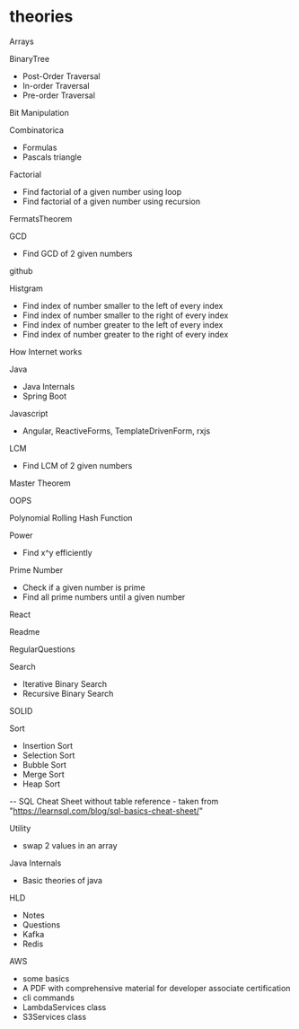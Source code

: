 # theories

Arrays

BinaryTree
- Post-Order Traversal
- In-order Traversal
- Pre-order Traversal

Bit Manipulation

Combinatorica
- Formulas
- Pascals triangle

Factorial
- Find factorial of a given number using loop
- Find factorial of a given number using recursion

FermatsTheorem

GCD
- Find GCD of 2 given numbers

github

Histgram
- Find index of number smaller to the left of every index
- Find index of number smaller to the right of every index
- Find index of number greater to the left of every index
- Find index of number greater to the right of every index

How Internet works

Java
- Java Internals
- Spring Boot

Javascript
- Angular, ReactiveForms, TemplateDrivenForm, rxjs

LCM
- Find LCM of 2 given numbers

Master Theorem

OOPS

Polynomial Rolling Hash Function

Power
- Find x^y efficiently

Prime Number
- Check if a given number is prime
- Find all prime numbers until a given number

React

Readme

RegularQuestions

Search
- Iterative Binary Search
- Recursive Binary Search

SOLID

Sort
- Insertion Sort
- Selection Sort
- Bubble Sort
- Merge Sort
- Heap Sort

-- SQL Cheat Sheet without table reference - taken from "https://learnsql.com/blog/sql-basics-cheat-sheet/"

Utility
- swap 2 values in an array

Java Internals
- Basic theories of java

HLD
- Notes
- Questions
- Kafka
- Redis

AWS
- some basics
- A PDF with comprehensive material for developer associate certification
- cli commands
- LambdaServices class
- S3Services class